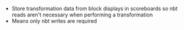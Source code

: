 - Store transformation data from block displays in scoreboards so nbt reads aren't necessary when performing a transformation
- Means only nbt writes are required